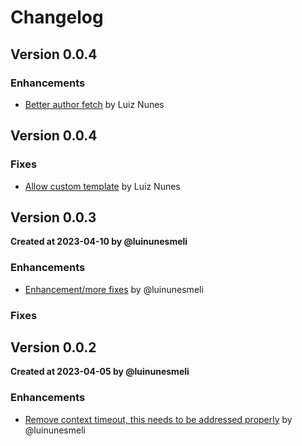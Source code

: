 # Changelog

## Version 0.0.4

### Enhancements
* [Better author fetch](https://github.com/luinunesmeli/goscriba/pull/122) by Luiz Nunes


## Version 0.0.4
### Fixes
* [Allow custom template](https://github.com/luinunesmeli/goscriba/pull/98) by Luiz Nunes

## Version 0.0.3
**Created at 2023-04-10 by @luinunesmeli**

### Enhancements
* [Enhancement/more fixes](https://github.com/luinunesmeli/goscriba/pull/87) by @luinunesmeli
### Fixes

## Version 0.0.2
**Created at 2023-04-05 by @luinunesmeli**

### Enhancements
* [Remove context timeout, this needs to be addressed properly](https://github.com/luinunesmeli/goscriba/pull/60) by @luinunesmeli
